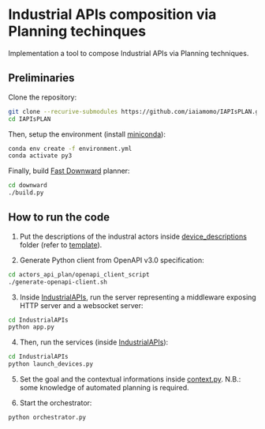 # Industrial APIs composition via Planning techinques

Implementation a tool to compose Industrial APIs via Planning techniques.

## Preliminaries

Clone the repository:
```sh
git clone --recurive-submodules https://github.com/iaiamomo/IAPIsPLAN.git
cd IAPIsPLAN
```

Then, setup the environment (install [miniconda](https://docs.conda.io/projects/conda/en/stable/user-guide/install/index.html#installing-conda-on-a-system-that-has-other-python-installations-or-packages)):
```sh
conda env create -f environment.yml
conda activate py3
```

Finally, build [Fast Downward](https://github.com/aibasel/downward) planner:
```sh
cd downward
./build.py
```


## How to run the code

1. Put the descriptions of the industral actors inside [device_descriptions](https://github.com/iaiamomo/IndustrialAPIs/tree/main/actors_api_plan/device_descriptions) folder (refer to [template](https://github.com/iaiamomo/IndustrialAPIs/blob/main/README.md#industrial-apis)).

2. Generate Python client from OpenAPI v3.0 specification:
```sh
cd actors_api_plan/openapi_client_script
./generate-openapi-client.sh
```

3. Inside [IndustrialAPIs](https://github.com/iaiamomo/IndustrialAPIs), run the server representing a middleware exposing HTTP server and a websocket server:
```sh
cd IndustrialAPIs
python app.py
```

4. Then, run the services (inside [IndustrialAPIs](https://github.com/iaiamomo/IndustrialAPIs)):
```sh
cd IndustrialAPIs
python launch_devices.py
```

5. Set the goal and the contextual informations inside [context.py](context.py). N.B.: some knowledge of automated planning is required.

6. Start the orchestrator:
```sh
python orchestrator.py
```

